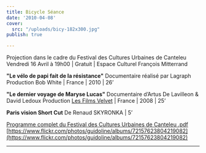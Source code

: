 ```yaml
---
title: Bicycle Séance
date: '2010-04-08'
cover:
  src: "/uploads/bicy-182x300.jpg"
publish: true

---
```

Projection dans le cadre du Festival des Cultures Urbaines de Canteleu Vendredi 16 Avril à 19h00 | Gratuit | Espace Culturel François Mitterrand

**"Le vélo de papi fait de la résistance"** Documentaire réalisé par Lagraph Production Bob White | France | 2010 | 26’

**"Le dernier voyage de Maryse Lucas"** Documentaire d’Artus De Lavilleon & David Ledoux Production [Les Films Velvet](http://www.lesfilmsvelvet.com/) | France | 2008 | 25’

**Paris vision Short Cut** De Renaud SKYRONKA | 5’

[Programme complet du Festival des Cultures Urbaines de Canteleu .pdf](http://www.guidoline.com/wp-content/uploads/2010/04/programme_fcu2010.pdf) [https://www.flickr.com/photos/guidoline/albums/72157623804219082](https://www.flickr.com/photos/guidoline/albums/72157623804219082)

***